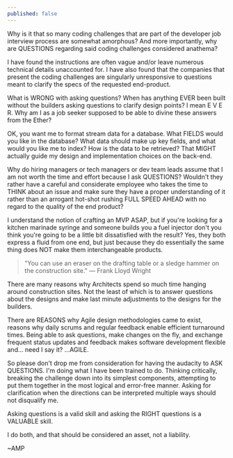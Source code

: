 ```yaml
---
published: false
---
```


Why is it that so many coding challenges that are part of the developer job interview process are somewhat amorphous?  And more importantly, why are QUESTIONS regarding said coding challenges considered anathema?

I have found the instructions are often vague and/or leave numerous technical details unaccounted for.  I have also found that the companies that present the coding challenges are singularly unresponsive to questions meant to clarify the specs of the requested end-product.

What is WRONG with asking questions? When has anything EVER been built without the builders asking questions to clarify design points?  I mean E V E R.  Why am I as a job seeker supposed to be able to divine these answers from the Ether?

OK, you want me to format stream data for a database.  What FIELDS would you like in the database?  What data should make up key fields, and what would you like me to index?  How is the data to be retrieved?  That MIGHT actually guide my design and implementation choices on the back-end.

Why do hiring managers or tech managers or dev team leads assume that I am not worth the time and effort because I ask QUESTIONS?  Wouldn't they rather have a careful and considerate employee who takes the time to THINK about an issue and make sure they have a proper understanding of it rather than an arrogant hot-shot rushing FULL SPEED AHEAD with no regard to the quality of the end product?

I understand the notion of crafting an MVP ASAP, but if you're looking for a kitchen marinade syringe and someone builds you a fuel injector don't you think you're going to be a little bit dissatisfied with the result?  Yes, they both express a fluid from one end, but just because they do essentially the same thing does NOT make them interchangeable products.

> "You can use an eraser on the drafting table or a sledge hammer on the construction site." — Frank Lloyd Wright

There are many reasons why Architects spend so much time hanging around construction sites.  Not the least of which is to answer questions about the designs and make last minute adjustments to the designs for the builders.  

There are REASONS why Agile design methodologies came to exist, reasons why daily scrums and regular feedback enable efficient turnaround times.  Being able to ask questions, make changes on the fly, and exchange frequent status updates and feedback makes software development flexible and... need I say it? ...AGILE.

So please don't drop me from consideration for having the audacity to ASK QUESTIONS.  I'm doing what I have been trained to do.  Thinking critically, breaking the challenge down into its simplest components, attempting to put them together in the most logical and error-free manner.  Asking for clarification when the directions can be interpreted multiple ways should not disqualify me.

Asking questions is a valid skill and asking the RIGHT questions is a VALUABLE skill.

I do both, and that should be considered an asset, not a liability.

~AMP
